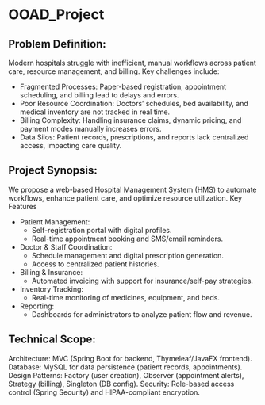 # OOAD_Project

## Problem Definition:
Modern hospitals struggle with inefficient, manual workflows across patient care, resource management, and billing. Key challenges include:
 - Fragmented Processes: Paper-based registration, appointment scheduling, and billing lead to delays and errors.
 - Poor Resource Coordination: Doctors’ schedules, bed availability, and medical inventory are not tracked in real time.
 - Billing Complexity: Handling insurance claims, dynamic pricing, and payment modes manually increases errors.
 - Data Silos: Patient records, prescriptions, and reports lack centralized access, impacting care quality.

## Project Synopsis:
We propose a web-based Hospital Management System (HMS) to automate workflows, enhance patient care, and optimize resource utilization.
Key Features
 - Patient Management: 
    - Self-registration portal with digital profiles.
    - Real-time appointment booking and SMS/email reminders.
 - Doctor & Staff Coordination:
    - Schedule management and digital prescription generation.
    - Access to centralized patient histories.
 - Billing & Insurance:
    - Automated invoicing with support for insurance/self-pay strategies.
 - Inventory Tracking:
    - Real-time monitoring of medicines, equipment, and beds.
 - Reporting:
    - Dashboards for administrators to analyze patient flow and revenue.

## Technical Scope:

Architecture: MVC (Spring Boot for backend, Thymeleaf/JavaFX frontend).
Database: MySQL for data persistence (patient records, appointments).
Design Patterns: Factory (user creation), Observer (appointment alerts), Strategy (billing), Singleton (DB config).
Security: Role-based access control (Spring Security) and HIPAA-compliant encryption.
